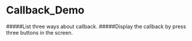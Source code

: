 # Callback_Demo

#####List three ways about callback.
#####Display the callback by press three buttons in the screen.

